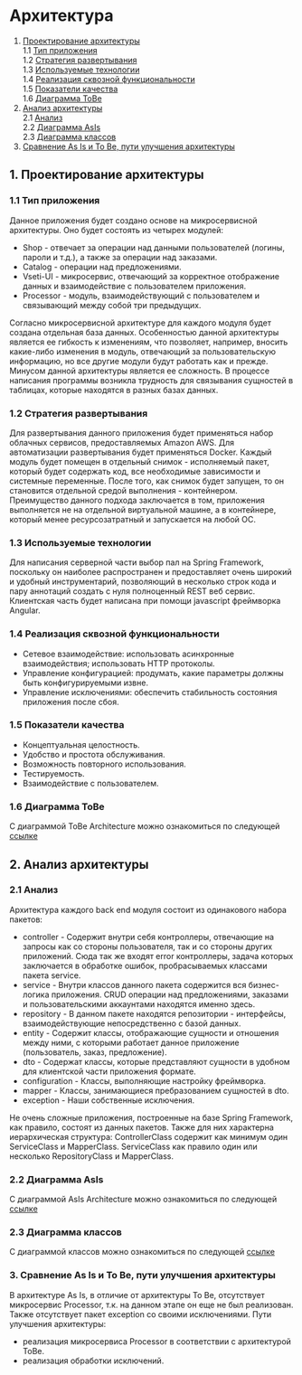 # Архитектура
1. [Проектирование архитектуры](#type) <br>
  1.1 [Тип приложения](#type) <br>
  1.2 [Стратегия развертывания](#strategy) <br>
  1.3 [Используемые технологии](#technology) <br>
  1.4 [Реализация сквозной функциональности](#throught) <br>
  1.5 [Показатели качества](#quality) <br>
  1.6 [Диаграмма ToBe](#diagram) <br>
2. [Анализ архитектуры](#arc_analysis) <br>
  2.1 [Анализ](#analysis) <br>
  2.2 [Диаграмма AsIs](#asIS) <br>
  2.3 [Диаграмма классов](#class) <br>
3. [Сравнение As Is и To Be, пути улучшения архитектуры](#compare) <br>  

<a name='type'></a>
## 1. Проектирование архитектуры 
### 1.1 Тип приложения
  Данное приложения будет создано основе на микросервисной архитектуры. Оно будет состоять из четырех модулей: <br>
- Shop - отвечает за операции над данными пользователей (логины, пароли и т.д.), а также за операции над заказами. 
- Сatalog - операции над предложениями.
- Vseti-UI - микросервис, отвечающий за корректное отображение данных и взаимодействие с пользователем приложения.
- Processor - модуль, взаимодействующий с пользователем и связывающий между собой три предыдущих.

Согласно микросервисной архитектуре для каждого модуля будет создана отдельная база данных.
Особенностью данной архитектуры является ее гибкость к изменениям, что позволяет, например, вносить какие-либо изменения в модуль, отвечающий за пользовательскую информацию, но все другие модули будут работать как и прежде. Минусом данной архитектуры является ее сложность. В процессе написания программы возникла трудность для связывания сущностей в таблицах, которые находятся в разных базах данных.

<a name='strategy'></a>
### 1.2 Стратегия развертывания
  Для развертывания данного приложения будет применяться набор облачных сервисов, предоставляемых Amazon AWS. Для автоматизации развертывания будет применяться Docker. Каждый модуль будет помещен в отдельный снимок - исполняемый пакет, который будет содержать код, все необходимые зависимости и системные переменные. После того, как снимок будет запущен, то он становится отдельной средой выполнения - контейнером. Преимущество данного подхода заключается в том, приложения выполняется не на отдельной виртуальной машине, а в контейнере, который менее ресурсозатратный и запускается на любой ОС.
  
<a name='technology'></a>
### 1.3 Используемые технологии
  Для написания серверной части выбор пал на Spring Framework, поскольку он наиболее распространен и предоставляет очень широкий и удобный инструментарий, позволяющий в несколько строк кода и пару аннотаций создать с нуля полноценный REST веб сервис. Клиентская часть будет написана при помощи javascript фреймворка Angular.
  
<a name="throught"></a>
### 1.4 Реализация сквозной функциональности
  - Сетевое взаимодействие: использовать асинхронные взаимодействия; использовать HTTP протоколы.
  - Управление конфигурацией: продумать, какие параметры должны быть конфигурируемыми извне.
  - Управление исключениями: обеспечить стабильность состояния приложения после сбоя.
  
<a name="quality"></a>
### 1.5 Показатели качества
  - Концептуальная целостность.
  - Удобство и простота обслуживания.
  - Возможность повторного использования.
  - Тестируемость.
  - Взаимодействие с пользователем.
  
<a name="diagram"></a>
### 1.6 Диаграмма ToBe
С диаграммой ToBe Architecture можно ознакомиться по следующей [ссылке](https://github.com/AndrewNaumenko/vseti/tree/master/%D0%94%D0%B8%D0%B0%D0%B3%D1%80%D0%B0%D0%BC%D0%BC%D1%8B/DeploymentDiagramToBeArchitecture.jpg)

<a name="arc_analysis"></a>
## 2. Анализ архитектуры

<a name='analysis'></a>
### 2.1 Анализ

  Архитектура каждого back end модуля состоит из одинакового набора пакетов:
  - controller - Содержит внутри себя контроллеры, отвечающие на запросы как со стороны пользователя, так и со стороны других приложений. Сюда так же входят error контроллеры, задача которых заключается в обработке ошибок, пробрасываемых классами пакета service.
  - service - Внутри классов данного пакета содержится вся бизнес-логика приложения. CRUD операции над предложениями, заказами и пользовательскими аккаунтами находятся именно здесь.
  - repository - В данном пакете находятся репозитории - интерфейсы, взаимодействующие непосредственно с базой данных.
  - entity - Содержит классы, отображающие сущности и отношения между ними, с которыми работает данное приложение (пользователь, заказ, предложение).
  - dto - Содержат классы, которые представляют сущности в удобном для клиентской части приложения формате.
  - configuration - Классы, выполняющие настройку фреймворка.
  - mapper - Классы, занимающиеся пребразованием сущностей в dto.
  - exception - Наши собственные исключения.
  
  Не очень сложные приложения, построенные на базе Spring Framework, как правило, состоят из данных пакетов. Также для них характерна иерархическая структура: ControllerClass содержит как минимум один ServiceClass и MapperClass. ServiceClass как правило один или несколько RepositoryClass и MapperClass. 

<a name='asIs'></a>  
### 2.2 Диаграмма AsIs

С диаграммой AsIs Architecture можно ознакомиться по следующей [ссылке](https://github.com/AndrewNaumenko/vseti/tree/master/%D0%94%D0%B8%D0%B0%D0%B3%D1%80%D0%B0%D0%BC%D0%BC%D1%8B/DeploymentDiagramAsIsArchitecture.jpg)

<a name='class'></a>
### 2.3 Диаграмма классов

С диаграммой классов можно ознакомиться по следующей [ссылке](https://github.com/AndrewNaumenko/vseti/tree/master/%D0%94%D0%B8%D0%B0%D0%B3%D1%80%D0%B0%D0%BC%D0%BC%D1%8B/Catalog_class_diagramm.png)

<a name="compare"></a>
### 3. Сравнение As Is и To Be, пути улучшения архитектуры
  В архитектуре As Is, в отличие от архитектуры To Be, отсутствует микросервис Processor, т.к. на данном этапе он еще не был реализован. Также отсутствует пакет exception со своими исключениями. 
  Пути улучшения архитектуры:
- реализация микросервиса Processor в соответствии с архитектурой ToBe.
- реализация обработки исключений.
